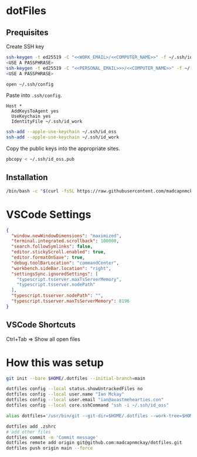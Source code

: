 # dotFiles

## Prequisites

Create SSH key

```bash
ssh-keygen -t ed25519 -C "<<WORK_EMAIL>/<<COMPUTER_NAME>>" -f ~/.ssh/id_work
<USE A PASSPHRASE>
ssh-keygen -t ed25519 -C "<<PERSONAL_EMAIL>>>/<<COMPUTER_NAME>>" -f ~/.ssh/id_oss
<USE A PASSPHRASE>

open ~/.ssh/config
```

Paste into `.ssh/config`.

```
Host *
  AddKeysToAgent yes
  UseKeychain yes
  IdentityFile ~/.ssh/id_work
```

```bash
ssh-add --apple-use-keychain ~/.ssh/id_oss
ssh-add --apple-use-keychain ~/.ssh/id_work
```

Copy the public keys into the appropriate sites.

```bash
pbcopy < ~/.ssh/id_oss.pub
```

## Installation

```bash
/bin/bash -c "$(curl -fsSL https://raw.githubusercontent.com/madcapnmckay/dotfiles/refs/heads/main/install.sh)"
```

# VSCode Settings

```json
{
  "window.newWindowDimensions": "maximized",
  "terminal.integrated.scrollback": 100000,
  "search.followSymlinks": false,
  "editor.stickyScroll.enabled": true,
  "editor.formatOnSave": true,
  "debug.toolBarLocation": "commandCenter",
  "workbench.sideBar.location": "right",
  "settingsSync.ignoredSettings": [
    "typescript.tsserver.maxTsServerMemory",
    "typescript.tsserver.nodePath"
  ],
  "typescript.tsserver.nodePath": "",
  "typescript.tsserver.maxTsServerMemory": 8196
}
```

## VSCode Shortcuts

Ctrl+Tab => Show all open files

# How this was setup

```bash
git init --bare $HOME/.dotfiles --initial-branch=main

dotfiles config --local status.showUntrackedFiles no
dotfiles config --local user.name "Ian Mckay"
dotfiles config --local user.email "ian@avastmehearties.con"
dotfiles config --local core.sshCommand "ssh -i ~/.ssh/id_oss"

alias dotfiles='/usr/bin/git --git-dir=$HOME/.dotfiles --work-tree=$HOME'

dotfiles add .zshrc
# add other files
dotfiles commit -m 'Commit message'
dotfiles remote add origin git@github.com:madcapnmckay/dotfiles.git
dotfiles push origin main --force
```
